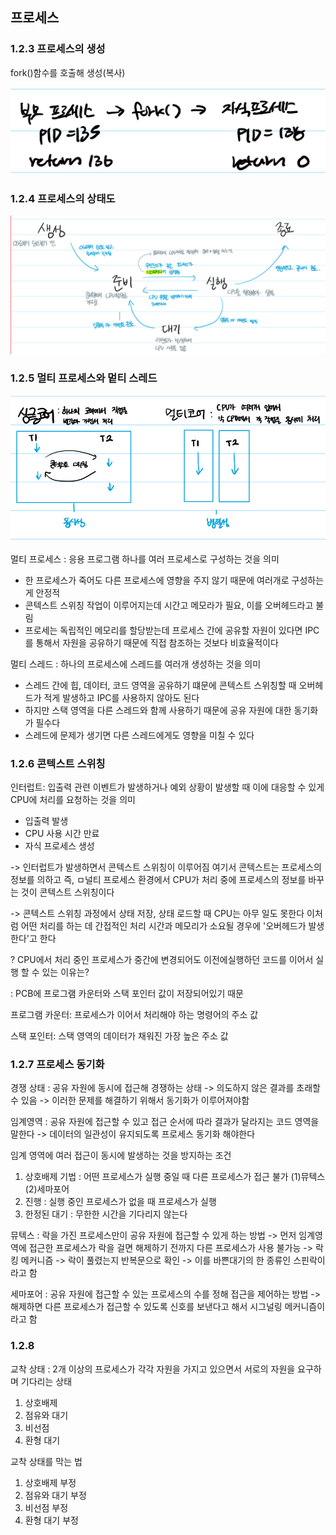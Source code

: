 ## 프로세스

### 1.2.3 프로세스의 생성

fork()함수를 호출해 생성(복사)

![프로세스 생성](image.png)

### 1.2.4 프로세스의 상태도

![프로세스의 상태도](image-1.png)

### 1.2.5 멀티 프로세스와 멑티 스레드

![동시성과 병렬성](image-2.png)

멀티 프로세스 : 응용 프로그램 하나를 여러 프로세스로 구성하는 것을 의미

* 한 프로세스가 죽어도 다른 프로세스에 영향을 주지 않기 때문에 여러개로 구성하는게 안정적
* 콘텍스트 스위칭 작업이 이루어지는데 시간고 메모라가 필요, 이를 오버헤드라고 불림
* 프로세는 독립적인 메모리를 할당받는데 프로세스 간에 공유할 자원이 있다면 IPC를 통해서 자원을 공유하기 때문에 직접 참조하는 것보다 비효율적이다

멀티 스레드 : 하나의 프로세스에 스레드를 여러개 생성하는 것을 의미

* 스레드 간에 힙, 데이터, 코드 영역을 공유하기 떄문에 콘텍스트 스위칭할 때 오버헤드가 적게 발생하고 IPC를 사용하지 않아도 된다
* 하지만 스택 영역을 다른 스레드와 함께 사용하기 때문에 공유 자원에 대한 동기화가 필수다
* 스레드에 문제가 생기면 다른 스레드에게도 영향을 미칠 수 있다

### 1.2.6 콘텍스트 스위칭
인터럽트: 입출력 관련 이벤트가 발생하거나 예외 상황이 발생할 때 이에 대응할 수 있게 CPU에 처리를 요청하는 것을 의미

* 입출력 발생
* CPU 사용 시간 만료
* 자식 프로세스 생성

-> 인터럽트가 발생하면서 콘텍스트 스위칭이 이루어짐
여기서 콘텍스트는 프로세스의 정보를 의하고 즉, ㅁ널티 프로세스 환경에서 CPU가 처리 중에 프로세스의 정보를 바꾸는 것이 콘텍스트 스위칭이다

-> 콘텍스트 스위칭 과정에서 상태 저장, 상태 로드할 때 CPU는 아무 일도 못한다 이처럼 어떤 처리를 하는 데 간접적인 처리 시간과 메모리가 소요될 경우에 '오버헤드가 발생한다'고 한다

? CPU에서 처리 중인 프로세스가 중간에 변경되어도 이전에실행하던 코드를 이어서 실행 할 수 있는 이유는?

: PCB에 프로그램 카운터와 스택 포인터 값이 저장되어있기 때문

프로그램 카운터: 프로세스가 이어서 처리해야 하는 명령어의 주소 값

스택 포인터: 스택 영역의 데이터가 채워진 가장 높은 주소 값

### 1.2.7 프로세스 동기화

경쟁 상태 : 공유 자원에 동시에 접근해 경쟁하는 상태
-> 의도하지 않은 결과를 초래할 수 있음
-> 이러한 문제를 해결하기 위해서 동기화가 이루어져야함

임계영역 : 공유 자원에 접근할 수 있고 접근 순서에 따라 결과가 달라지는 코드 영역을 말한다
-> 데이터의 일관성이 유지되도록 프로세스 동기화 해야한다

임계 영역에 여러 접근이 동시에 발생하는 것을 방지하는 조건

1. 상호배제 기법 : 어떤 프로세스가 실행 중일 때 다른 프로세스가 접근 불가 (1)뮤텍스 (2)세마포어
2. 진행 : 실행 중인 프로세스가 없을 때 프로세스가 실행
3. 한정된 대기 : 무한한 시간을 기다리지 않는다

뮤텍스 : 락을 가진 프로세스만이 공유 자원에 접근할 수 있게 하는 방법
-> 먼저 임계영역에 접근한 프로세스가 락을 걸면 해제하기 전까지 다른 프로세스가 사용 불가능
-> 락킹 메커니즘
-> 락이 풀렸는지 반복문으로 확인
-> 이를 바쁜대기의 한 종류인 스핀락이라고 함

세마포어 : 공유 자원에 접근할 수 있는 프로세스의 수를 정해 접근을 제어하는 방법
-> 해제하면 다른 프로세스가 접근할 수 있도록 신호를 보낸다고 해서 시그널링 메커니즘이라고 함

### 1.2.8
교착 상태 : 2개 이상의 프로세스가 각각 자원을 가지고 있으면서 서로의 자원을 요구하며 기다리는 상태

1. 상호배제
2. 점유와 대기
3. 비선점
4. 환형 대기

교착 상태를 막는 법
1. 상호배제 부정
2. 점유와 대기 부정
3. 비선점 부정
4. 환형 대기 부정